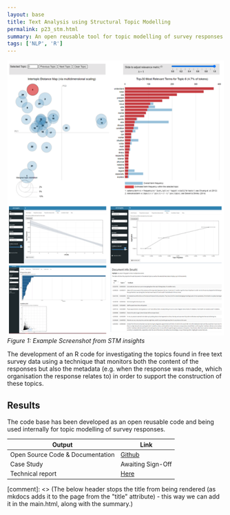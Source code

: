 ```yaml
---
layout: base
title: Text Analysis using Structural Topic Modelling
permalink: p23_stm.html
summary: An open reusable tool for topic modelling of survey responses
tags: ['NLP', 'R']
---
```


![Screenshot of the STM Insights dashboard, top left has an interopic distance map, top left includes a graph for most relevant terms, beneath are various other low res graphs.](../images/stminsights_lowquality.png)
*Figure 1: Example Screenshot from STM insights*

The development of an R code for investigating the topics found in free text survey data using a technique that monitors both the content of the responses but also the metadata (e.g. when the response was made, which organisation the response relates to) in order to support the construction of these topics.

## Results

The code base has been developed as an open reusable code and being used internally for topic modelling of survey responses.

| Output | Link |
| ---- | ---- |
| Open Source Code & Documentation | [Github](https://github.com/nhsx/stm-survey-text) |
| Case Study | Awaiting Sign-Off |
| Technical report | [Here](https://github.com/nhsx/stm-survey-text/blob/main/reports/report_stm.pdf) |

[comment]: <> (The below header stops the title from being rendered (as mkdocs adds it to the page from the "title" attribute) - this way we can add it in the main.html, along with the summary.)
#
